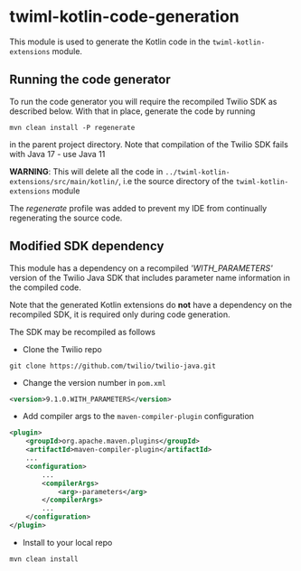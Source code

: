 # twiml-kotlin-code-generation

This module is used to generate the Kotlin code in the ```twiml-kotlin-extensions``` module.

## Running the code generator
To run the code generator you will require the recompiled Twilio SDK as described below.  With that in place, generate the code by running

```shell script
mvn clean install -P regenerate
```

in the parent project directory.  Note that compilation of the Twilio SDK fails with Java 17 - use Java 11 

**WARNING**: This will delete all the code in ```../twiml-kotlin-extensions/src/main/kotlin/```, i.e the source directory of the ```twiml-kotlin-extensions``` module

The *regenerate* profile was added to prevent my IDE from continually regenerating the source code.

## Modified SDK dependency
This module has a dependency on a recompiled *'WITH_PARAMETERS'* version of the Twilio Java SDK that includes parameter name information in the compiled code.

Note that the generated Kotlin extensions do **not** have a dependency on the recompiled SDK, it is required only during code generation.

The SDK may be recompiled as follows 

* Clone the Twilio repo

```shell script
git clone https://github.com/twilio/twilio-java.git 
```

* Change the version number in ```pom.xml```

```xml
<version>9.1.0.WITH_PARAMETERS</version>
```

* Add compiler args to the ```maven-compiler-plugin``` configuration

```xml
<plugin>
    <groupId>org.apache.maven.plugins</groupId>
    <artifactId>maven-compiler-plugin</artifactId>
    ...
    <configuration>
        ...
        <compilerArgs>
            <arg>-parameters</arg>
        </compilerArgs>
        ...
    </configuration>
</plugin>
```

* Install to your local repo

```shell script
mvn clean install
```